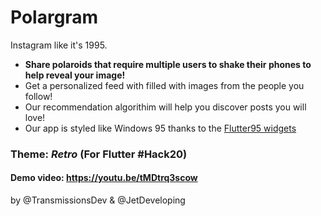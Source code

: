 # Polargram

Instagram like it's 1995.

- **Share polaroids that require multiple users to shake their phones to help reveal your image!**
- Get a personalized feed with filled with images from the people you follow!
- Our recommendation algorithim will help you discover posts you will love!
- Our app is styled like Windows 95 thanks to the [Flutter95 widgets](https://github.com/miquelbeltran/flutter95/)

### Theme: _Retro_ (For Flutter #Hack20)

#### Demo video: https://youtu.be/tMDtrq3scow

by @TransmissionsDev & @JetDeveloping
